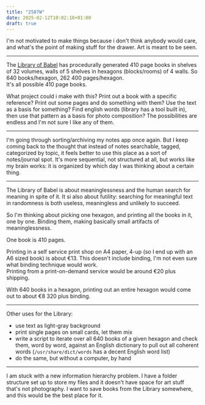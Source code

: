 ```yaml
---
title: "2507W"
date: 2025-02-12T10:02:18+01:00
draft: true
---
```


I'm not motivated to make things because i don't think anybody would care, and what's the point of making stuff for the drawer. Art is meant to be seen.

---

The [Library of Babel](https://libraryofbabel.info) has procedurally generated 410 page books in shelves of 32 volumes, walls of 5 shelves in hexagons (blocks/rooms) of 4 walls. So 640 books/hexagon, 262 400 pages/hexagon.  
It's all possible 410 page books.

What project could i make with this? Print out a book with a specific reference? Print out some pages and do something with them? Use the text as a basis for something? Find english words (library has a tool built in), then use that pattern as a basis for photo composition? The possibilities are endless and I'm not sure I like any of them.

---

I'm going through sorting/archiving my notes app once again. But I keep coming back to the thought that instead of notes searchable, tagged, categorized by topic, it feels better to use this place as a sort of notes/journal spot. It's more sequential, not structured at all, but works like my brain works: it is organized by which day I was thinking about a certain thing.

---

The Library of Babel is about meaninglessness and the human search for meaning in spite of it. It si also about futility: searching for meaningful text in randomness is both useless, meaningless and unlikely to succeed.  

So I'm thinking about picking one hexagon, and printing all the books in it, one by one. Binding them, making basically small artifacts of meaninglessness.

One book is 410 pages.

Printing in a self service print shop on A4 paper, 4-up (so I end up with an A6 sized book) is about €13. This doesn't include binding, I'm not even sure what binding technique would work.  
Printing from a print-on-demand service would be around €20 plus shipping. 

With 640 books in a hexagon, printing out an entire hexagon would come out to about €8 320 plus binding.

---

Other uses for the Library:

- use text as light-gray background
- print single pages on small cards, let them mix
- write a script to iterate over all 640 books of a given hexagon and check them, word by word, against an English dictionary to pull out all coherent words (`/usr/share/dict/words` has a decent English word list)
- do the same, but without a computer, by hand

---

I am stuck with a new information hierarchy problem. I have a folder structure set up to store my files and it doesn't have space for art stuff that's not photography. I want to save books from the Library somewhere, and this would be the best place for it.